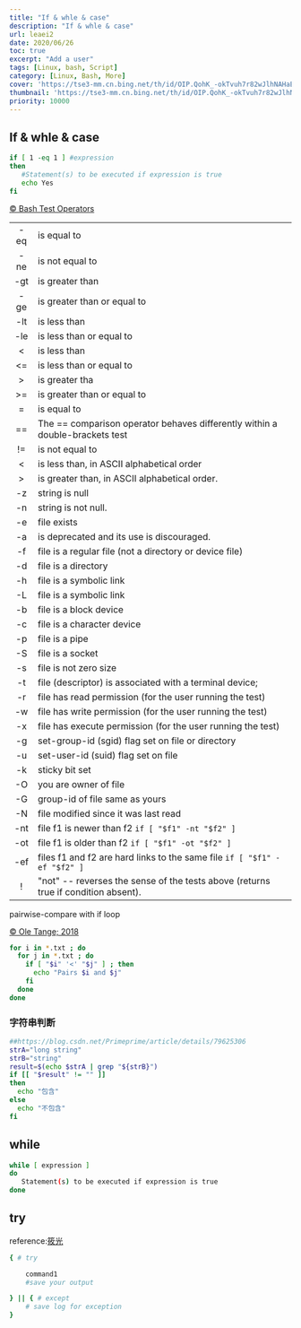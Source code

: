 ```yaml
---
title: "If & whle & case"
description: "If & whle & case"
url: leaei2
date: 2020/06/26
toc: true
excerpt: "Add a user"
tags: [Linux, bash, Script]
category: [Linux, Bash, More]
cover: 'https://tse3-mm.cn.bing.net/th/id/OIP.QohK_-okTvuh7r82wJlhNAHaE9?w=465&h=180'
thumbnail: 'https://tse3-mm.cn.bing.net/th/id/OIP.QohK_-okTvuh7r82wJlhNAHaE9?w=180&h=180'
priority: 10000
---
```


## If & whle & case



```bash
if [ 1 -eq 1 ] #expression
then
   #Statement(s) to be executed if expression is true
   echo Yes
fi
```

[© Bash Test Operators](https://kapeli.com/cheat_sheets/Bash_Test_Operators.docset/Contents/Resources/Documents/index)

|||
|:-:|:-|
-eq |is equal to
-ne |is not equal to
-gt|is greater than
-ge|is greater than or equal to
-lt|is less than
-le|is less than or equal to
<|is less than
<=|is less than or equal to
>|is greater tha
>=|is greater than or equal to
=|is equal to
==|The == comparison operator behaves differently within a double-brackets test
!=|is not equal to
<|is less than, in ASCII alphabetical order
>|is greater than, in ASCII alphabetical order.
-z|string is null
-n|string is not null.
-e|file exists
-a|is deprecated and its use is discouraged.
-f|file is a regular file (not a directory or device file)
-d|file is a directory
-h|file is a symbolic link
-L|file is a symbolic link
-b|file is a block device
-c|file is a character device
-p|file is a pipe
-S|file is a socket
-s|file is not zero size
-t|file (descriptor) is associated with a terminal device;
-r|file has read permission (for the user running the test)
-w|file has write permission (for the user running the test)
-x|file has execute permission (for the user running the test)
-g|set-group-id (sgid) flag set on file or directory
-u|set-user-id (suid) flag set on file
-k|sticky bit set
-O|you are owner of file
-G|group-id of file same as yours
-N|file modified since it was last read
-nt|file f1 is newer than f2 `if [ "$f1" -nt "$f2" ]`
-ot|file f1 is older than f2 `if [ "$f1" -ot "$f2" ]`
-ef| files f1 and f2 are hard links to the same file `if [ "$f1" -ef "$f2" ]`
!|"not" -- reverses the sense of the tests above (returns true if condition absent).


pairwise-compare with if loop

[© Ole Tange; 2018](https://unix.stackexchange.com/questions/490649/pairwise-combinations-of-filenames)
```bash
for i in *.txt ; do
  for j in *.txt ; do
    if [ "$i" '<' "$j" ] ; then
      echo "Pairs $i and $j"
    fi
  done
done
```

### 字符串判断

```bash
##https://blog.csdn.net/Primeprime/article/details/79625306
strA="long string"
strB="string"
result=$(echo $strA | grep "${strB}")
if [[ "$result" != "" ]]
then
  echo "包含"
else
  echo "不包含"
fi
```

## while
```bash
while [ expression ]
do
   Statement(s) to be executed if expression is true
done
```

## try

reference:[筱光](https://blog.csdn.net/womeng2009/article/details/80814284)
```bash
{ # try

    command1
    #save your output

} || { # except
    # save log for exception
}
```
